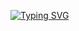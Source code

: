 <!-- ### Hi there 👋 -->

[![Typing SVG](https://readme-typing-svg.demolab.com?font=Fira+Code&size=40&pause=600&color=26A641&center=true&vCenter=true&width=1000&height=100&lines=My+Technologies+%E2%9A%99;Python;C;JavaScript;TypeScript;React;HTML;CSS;Skills+%F0%9F%A4%B9;Open-minded;Positive;Teaching+tech;Team+Player;More+to+come...+%F0%9F%98%81;Please%2C+do+check+out+my+projects+%F0%9F%99%8F;+mine+allot+to+me+%F0%9F%AB%82;I+appreciate+your+time+%F0%9F%A4%8D)](https://git.io/typing-svg)

<!--
**Deerah1234/Deerah1234** is a ✨ _special_ ✨ repository because its `README.md` (this file) appears on your GitHub profile.

Here are some ideas to get you started:

- 🔭 I’m currently working on ...
- 🌱 I’m currently learning ...
- 👯 I’m looking to collaborate on ...
- 🤔 I’m looking for help with ...
- 💬 Ask me about ...
- 📫 How to reach me: ...
- 😄 Pronouns: ...
- ⚡ Fun fact: ...
-->
